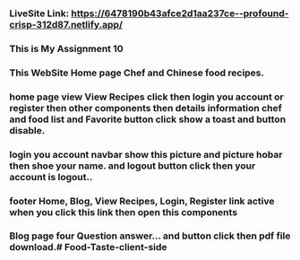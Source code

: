 ### LiveSite Link: https://6478190b43afce2d1aa237ce--profound-crisp-312d87.netlify.app/
### This is My Assignment 10
### This WebSite Home page Chef and Chinese food recipes.
### home page view View Recipes click then login you account or register then other components then details information chef and food list and Favorite button click show a toast and button disable. 
### login you account navbar show this picture and picture hobar then shoe your name. and logout button click then your account is logout..
### footer Home, Blog, View Recipes, Login, Register link active when you click this link then open this components
### Blog page four Question answer... and button click then pdf file download.# Food-Taste-client-side
